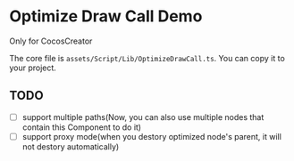# Optimize Draw Call Demo

Only for CocosCreator

The core file is `assets/Script/Lib/OptimizeDrawCall.ts`. You can copy it to your project.

## TODO

- [ ] support multiple paths(Now, you can also use multiple nodes that contain this Component to do it)
- [ ] support proxy mode(when you destory optimized node's parent, it will not destory automatically)
